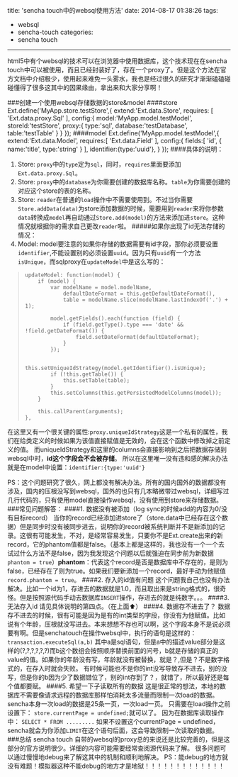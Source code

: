 title: 'sencha touch中的websql使用方法'
date: 2014-08-17 01:38:26
tags:
- websql
- sencha-touch
categories:
- sencha touch

---
html5中有个websql的技术可以在浏览器中使用数据库，这个技术现在在sencha touch中可以被使用，而且已经封装好了，存在一个proxy了。但是这个方法在官方文档中介绍极少，使用起来难免一头雾水，我也是经过很久的研究才渐渐磕磕碰碰懂得了很多这其中的因果缘由，拿出来和大家分享啊！
<!--more-->
###创建一个使用websql存储数据的store&model
####store
    Ext.define('MyApp.store.testStore',{
        extend:'Ext.data.Store',
        requires: [
            'Ext.data.proxy.Sql'
        ],
        config:{
            model:'MyApp.model.testModel',
            storeId:'testStore',
            proxy:{
                type:'sql',
                database:'testDatabase',
                table:'testTable'
            }
        }
    });
####model
    Ext.define('MyApp.model.testModel',{
        extend:'Ext.data.Model',
        requires:[
            'Ext.data.Field'
        ],
        config:{
            fields:[
                'id',
                {
                    name:'title',
                    type:'string'
                }
            ],
            identifier:{type:'uuid'},
        }
    });
####具体的说明：
1. Store: `proxy`中的`type`定为`sql`，同时，`requires`里面要添加`Ext.data.proxy.Sql`。
2. Store: `proxy`中的`database`为你需要创建的数据库名称。`table`为你需要创建的对应这个store的表的名称。
3. Store: `reader`在普通的`load`操作中不需要使用到。不过当你需要`Store.addData(data)`为store添加数据的时候，需要用到`reader`来将你参数`data`转换成`model`再自动通过`Store.add(model)`的方法来添加进`store`。这种情况就根据你的需求自己更改`reader`啦。
#####如果你出现了id无法存储的情况：
4. Model: model要注意的如果你存储的数据需要有id字段，那你必须要设置`identifier`,不能设置别的必须设置`uuid`。因为只有`uuid`有一个方法`isUnique`，而sqlproxy在`updateModel`中是这么写的：

>     updateModel: function(model) {
>         if (model) {
>             var modelName = model.modelName,
>                 defaultDateFormat = this.getDefaultDateFormat(),
>                 table = modelName.slice(modelName.lastIndexOf('.') + 1);
> 
>             model.getFields().each(function (field) {
>                 if (field.getType().type === 'date' && !field.getDateFormat()) {
>                     field.setDateFormat(defaultDateFormat);
>                 }
>             });
> 
>             this.setUniqueIdStrategy(model.getIdentifier().isUnique);
>             if (!this.getTable()) {
>                 this.setTable(table);
>             }
>             this.setColumns(this.getPersistedModelColumns(model));
>         }
> 
>         this.callParent(arguments);
>     },

在这里又有一个很关键的属性:`proxy.uniqueIdStrategy`这是一个私有的属性，我们在给类定义的时候如果为该值直接赋值是无效的，会在这个函数中修改掉之前定义的值。
而uniqueIdStrategy和这里的columns会直接影响到之后把数据存储到websql中时，**id这个字段会不会被存储**。
所以在这里唯一没有违和感的解决办法就是在model中设置：`identifier:{type:'uuid'}`

PS：这个问题研究了很久，网上都没有解决办法。所有的国内国外的数据都没有涉及，国内的压根没写到websql，国外的也只有几本略微带过websql，详细写过几行代码的，只有使用model直接操作websql，没有使用到store来存储数据。
###常见问题解答：
####1. 数据没有被添加（log sync的时候add的内容为0/没有目标record）
当你的record已经添加进store了（store.data中已经存在这个数据）但是同步时没有被同步进去，说明你的record被系统判断并不是新添加的记录。这很有可能发生，不对，是经常容易发生，只要你不是Ext.create出来的新record，它的phantom值都是false。（基本上都是这样的，我也没有一个一个去试过什么方法不是false，因为我发现这个问题以后就强迫在同步前为新数据`phantom = true`）**phantom**：代表这个record是否是数据库中不存在的，是则为false，已经存在了则为true。如果我们要新添加一个record，最好手动为他赋值`record.phantom = true`。
####2. 存入的id值有问题
这个问题我自己也没有办法解决。比如一个id为1，存进去的数据就是1.0，而且取出来是string格式的，很奇怪。但是按照源代码手动去数据库`INSERT`操作，存进去的就是纯数字。。。
####3. 无法存入id
请见具体说明的第四点。（在上面⬆）
####4. 数据存不进去了？
数据存不进去的时候，很有可能是因为是有的int类型的字段，你没有为他赋值。比如说有个年龄，压根就没写进去。本来想想不存也可以啊，这个字段本身不是说必须要有啊。但是senchatouch在操作websql中，执行的语句是这样的：
`transaction.executeSql(a,b)`
其中a是sql语句，但是a中的描述value部分是这样的(?,?,?,?,?,?)而b这个数组会按照顺序替换前面的问号，b就是存储的真正的value的值。如果你的年龄没有写，年龄就没有被替换，就是？,但是？不是数字格式的，在存入时就会失败。
有时候可能也不是你的int没写导致存不进去，别的没写，但是你的b因为少了数据错位了，别的int存到了？，就错了，所以最好还是每个值都要赋。
####5. 希望一下子读取所有的数据
这是很正常的想法，本地的数据库不需要像请求远程的数据库那样怕消耗太多流量而限制一次load的数据。
sencha本身一次load的数据是25条一页，一次load一页。
只需要在load操作之前设置下：
`store.currentPage = undefined;`就可以了。
因为在数据库读取操作中：
`SELECT * FROM .........`
如果不设置这个currentPage = undefined，sencha就会为你添加`LIMIT`在这个语句后面，这会导致限制一次读取的数据。
###总结
sencha touch 自带的websql的proxy总的来说还是比较完善的，但是这部分的官方说明很少。详细的内容可能需要经常查阅源代码来了解。
很多问题可以通过慢慢地debug来了解这其中的机制和顺利地解决。
PS：能debug的地方就没有难题！模拟器这种不能debug的地方才是地狱！！！！！！！！！！！！！

